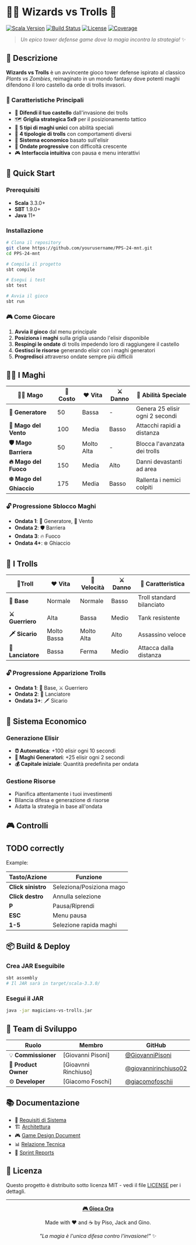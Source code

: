 # 🧙‍♂️ Wizards vs Trolls 👹

[![Scala Version](https://img.shields.io/badge/scala-3.3.0-red.svg)](https://www.scala-lang.org/)
[![Build Status](https://img.shields.io/badge/build-passing-brightgreen.svg)](https://github.com/)
[![License](https://img.shields.io/badge/license-MIT-blue.svg)](LICENSE)
[![Coverage](https://img.shields.io/badge/coverage-85%25-green.svg)](https://github.com/)

> *Un epico tower defense game dove la magia incontra la strategia!* ✨

## 📖 Descrizione

**Wizards vs Trolls** è un avvincente gioco tower defense ispirato al classico *Plants vs Zombies*, reimaginato in un mondo fantasy dove potenti maghi difendono il loro castello da orde di trolls invasori.

### 🎯 Caratteristiche Principali

- 🏰 **Difendi il tuo castello** dall'invasione dei trolls
- 🗺️ **Griglia strategica 5x9** per il posizionamento tattico
- 🧙 **5 tipi di maghi unici** con abilità speciali
- 👹 **4 tipologie di trolls** con comportamenti diversi
- 💎 **Sistema economico** basato sull'elisir
- 🌊 **Ondate progressive** con difficoltà crescente
- 🎮 **Interfaccia intuitiva** con pausa e menu interattivi

## 🚀 Quick Start

### Prerequisiti

- **Scala** 3.3.0+
- **SBT** 1.9.0+
- **Java** 11+

### Installazione

```bash
# Clona il repository
git clone https://github.com/yourusername/PPS-24-mnt.git
cd PPS-24-mnt

# Compila il progetto
sbt compile

# Esegui i test
sbt test

# Avvia il gioco
sbt run
```

### 🎮 Come Giocare

1. **Avvia il gioco** dal menu principale
2. **Posiziona i maghi** sulla griglia usando l'elisir disponibile
3. **Respingi le ondate** di trolls impedendo loro di raggiungere il castello
4. **Gestisci le risorse** generando elisir con i maghi generatori
5. **Progredisci** attraverso ondate sempre più difficili

## 🧙‍♂️ I Maghi

| 🧙‍♂️ Mago               | 💎 Costo | ❤️ Vita | ⚔️ Danno | 🎯 Abilità Speciale |
|--------------------------|---------|---------|----------|-------------------|
| **🔮 Generatore**        | 50 | Bassa | - | Genera 25 elisir ogni 2 secondi |
| **💨 Mago del Vento**    | 100 | Media | Basso | Attacchi rapidi a distanza |
| **🛡️ Mago Barriera**    | 50 | Molto Alta | - | Blocca l'avanzata dei trolls |
| **🔥 Mago del Fuoco**    | 150 | Media | Alto | Danni devastanti ad area |
| **❄️ Mago del Ghiaccio** | 175 | Media | Basso | Rallenta i nemici colpiti |

### 🔓 Progressione Sblocco Maghi
- **Ondata 1**: 🔮 Generatore, 💨 Vento
- **Ondata 2**: 🛡️ Barriera
- **Ondata 3**: 🔥 Fuoco
- **Ondata 4+**: ❄️ Ghiaccio

## 👹 I Trolls

| 👹Troll | ❤️ Vita | 🏃 Velocità | ⚔️ Danno | 🎯 Caratteristica |
|-------|---------|------------|----------|------------------|
| **👤 Base** | Normale | Normale | Basso | Troll standard bilanciato |
| **⚔️ Guerriero** | Alta | Bassa | Medio | Tank resistente |
| **🗡️ Sicario** | Molto Bassa | Molto Alta | Alto | Assassino veloce |
| **🏹 Lanciatore** | Bassa | Ferma | Medio | Attacca dalla distanza |

### 🔓 Progressione Apparizione Trolls
- **Ondata 1**: 👤 Base, ⚔️ Guerriero
- **Ondata 2**: 🏹 Lanciatore
- **Ondata 3+**: 🗡️ Sicario

## 💎 Sistema Economico

### Generazione Elisir
- **⏰ Automatica**: +100 elisir ogni 10 secondi
- **🔮 Maghi Generatori**: +25 elisir ogni 2 secondi
- **💰 Capitale iniziale**: Quantità predefinita per ondata

### Gestione Risorse
- Pianifica attentamente i tuoi investimenti
- Bilancia difesa e generazione di risorse
- Adatta la strategia in base all'ondata

## 🎮 Controlli

## TODO correctly

Example:

| Tasto/Azione | Funzione |
|--------------|----------|
| **Click sinistro** | Seleziona/Posiziona mago |
| **Click destro** | Annulla selezione |
| **P** | Pausa/Riprendi |
| **ESC** | Menu pausa |
| **1-5** | Selezione rapida maghi |

## 📦 Build & Deploy

### Crea JAR Eseguibile
```bash
sbt assembly
# Il JAR sarà in target/scala-3.3.0/
```

### Esegui il JAR
```bash
java -jar magicians-vs-trolls.jar
```

## 👥 Team di Sviluppo

| Ruolo                | Membro               | GitHub                                                           |
|----------------------|----------------------|------------------------------------------------------------------|
| 💡 **Commissioner**  | [Giovanni Pisoni]    | [@GiovanniPisoni](https://github.com/GiovanniPisoni)             |
| 🎯 **Product Owner** | [Gioavnni Rinchiuso] | [@giovannirinchiuso02](https://github.com/giovannirinchiuso02)   |
| ⚙️ **Developer**     | [Giacomo Foschi]     | [@giacomofoschii](https://github.com/giacomofoschii)             |

## 📚 Documentazione

- 📖 [Requisiti di Sistema](docs/requisiti.md)
- 🏗️ [Architettura](docs/architettura.md)
- 🎮 [Game Design Document](docs/gdd.md)
- 📊 [Relazione Tecnica](docs/relazione/)
- 🔄 [Sprint Reports](process/)


## 📄 Licenza

Questo progetto è distribuito sotto licenza MIT - vedi il file [LICENSE](LICENSE) per i dettagli.

---

<div align="center">

**[🎮 Gioca Ora](https://github.com/)**

Made with ❤️ and ☕ by Piso, Jack and Gino. 

*"La magia è l'unica difesa contro l'invasione!"* ✨

</div>